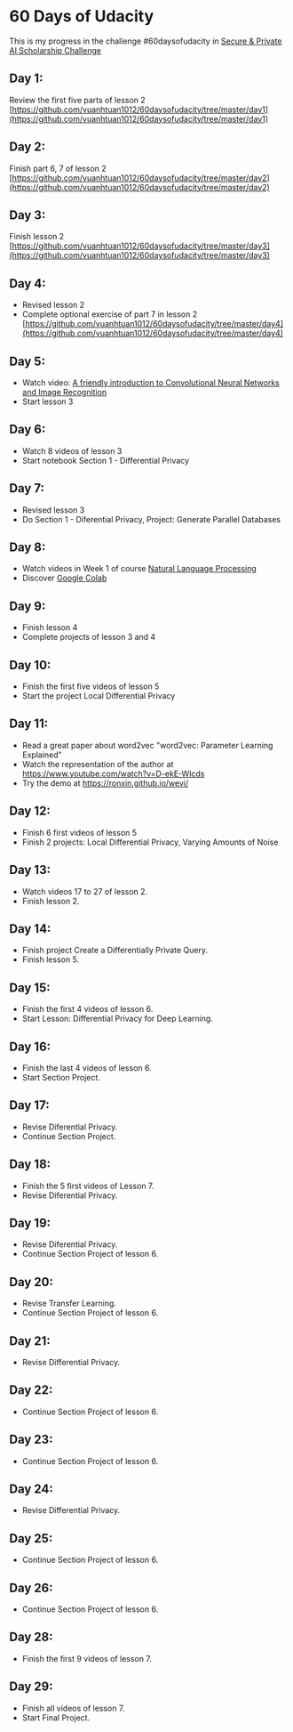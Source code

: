 # 60 Days of Udacity

This is my progress in the challenge #60daysofudacity in [Secure & Private AI Scholarship Challenge](https://sites.google.com/udacity.com/secureprivateai-challenge/home)

## Day 1:

Review the first five parts of lesson 2
[https://github.com/vuanhtuan1012/60daysofudacity/tree/master/day1](https://github.com/vuanhtuan1012/60daysofudacity/tree/master/day1)

## Day 2:

Finish part 6, 7 of lesson 2
[https://github.com/vuanhtuan1012/60daysofudacity/tree/master/day2](https://github.com/vuanhtuan1012/60daysofudacity/tree/master/day2)

## Day 3:

Finish lesson 2
[https://github.com/vuanhtuan1012/60daysofudacity/tree/master/day3](https://github.com/vuanhtuan1012/60daysofudacity/tree/master/day3)

## Day 4:

- Revised lesson 2
- Complete optional exercise of part 7 in lesson 2
[https://github.com/vuanhtuan1012/60daysofudacity/tree/master/day4](https://github.com/vuanhtuan1012/60daysofudacity/tree/master/day4)

## Day 5:

- Watch video: [A friendly introduction to Convolutional Neural Networks and Image Recognition](https://www.youtube.com/watch?v=2-Ol7ZB0MmU)
- Start lesson 3

## Day 6:

- Watch 8 videos of lesson 3
- Start notebook Section 1 - Differential Privacy

## Day 7:

- Revised lesson 3
- Do Section 1 - Diferential Privacy, Project: Generate Parallel Databases

## Day 8:

- Watch videos in Week 1 of course [Natural Language Processing](https://www.coursera.org/learn/language-processing)
- Discover [Google Colab](https://colab.research.google.com/notebooks/welcome.ipynb)

## Day 9:

- Finish lesson 4
- Complete projects of lesson 3 and 4

## Day 10:

- Finish the first five videos of lesson 5
- Start the project Local Differential Privacy

## Day 11:

- Read a great paper about word2vec "word2vec: Parameter Learning Explained"
- Watch the representation of the author at https://www.youtube.com/watch?v=D-ekE-Wlcds
- Try the demo at https://ronxin.github.io/wevi/

## Day 12:

- Finish 6 first videos of lesson 5
- Finish 2 projects: Local Differential Privacy, Varying Amounts of Noise

## Day 13:

- Watch videos 17 to 27 of lesson 2.
- Finish lesson 2.

## Day 14:

- Finish project Create a Differentially Private Query.
- Finish lesson 5.

## Day 15:

- Finish the first 4 videos of lesson 6.
- Start Lesson: Differential Privacy for Deep Learning.

## Day 16:

- Finish the last 4 videos of lesson 6.
- Start Section Project.

## Day 17:

- Revise Diferential Privacy.
- Continue Section Project.

## Day 18:

- Finish the 5 first videos of Lesson 7.
- Revise Diferential Privacy.

## Day 19:

- Revise Diferential Privacy.
- Continue Section Project of lesson 6.

## Day 20:

- Revise Transfer Learning.
- Continue Section Project of lesson 6.

## Day 21:

- Revise Differential Privacy.

## Day 22:

- Continue Section Project of lesson 6.

## Day 23:

- Continue Section Project of lesson 6.

## Day 24:

- Revise Differential Privacy.

## Day 25:

- Continue Section Project of lesson 6.

## Day 26:

- Continue Section Project of lesson 6.

## Day 28:

- Finish the first 9 videos of lesson 7.

## Day 29:

- Finish all videos of lesson 7.
- Start Final Project.
